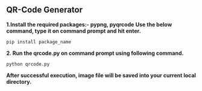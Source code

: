 ## QR-Code Generator

**1.Install the required packages:- pypng, pyqrcode**
**Use the below command, type it on command prompt and hit enter.**
```
pip install package_name
```
**2. Run the qrcode.py on command prompt using following command.**
```
python qrcode.py
```
**After successful execution, image file will be saved into your current local directory.** 
